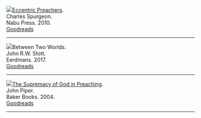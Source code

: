 [<img src="/images/preaching-eccentric-preachers-spurgeon.jpg">Eccentric Preachers](reviews/eccentric-preachers.md).  
Charles Spurgeon.  
Nabu Press. 2010.  
[Goodreads](https://www.goodreads.com/book/show/9878516-eccentric-preachers)

<hr style="clear:both;">

<img src="/images/preaching-between-two-worlds-stott.jpg">Between Two Worlds.  
John R.W. Stott.  
Eerdmans. 2017.  
[Goodreads](https://www.goodreads.com/book/show/34153596-between-two-worlds)

<hr style="clear:both;">

[<img src="/images/preaching-supremacy-of-God-in-preaching-piper.jpg">The Supremacy of God in Preaching](reviews/the-supremacy-of-god-in-preaching.md).  
John Piper.  
Baker Books. 2004.  
[Goodreads](https://www.goodreads.com/book/show/210220.The_Supremacy_of_God_in_Preaching)

<hr style="clear:both;">
